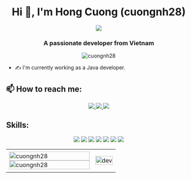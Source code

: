 <h1 align="center">Hi 👋, I'm Hong Cuong (cuongnh28)</h1>
<p align="center"><img src="https://img.icons8.com/color/48/000000/vietnam-circular.png"/></p>
<h3 align="center">A passionate developer from Vietnam </h3>
<p align="center"> <img src="https://komarev.com/ghpvc/?username=cuongnh28" alt="cuongnh28" /> </p>

- ✍ I'm currently working as a Java developer.


## 📫 How to reach me:
<p align="center">
  <a href="https://www.linkedin.com/in/cuongnh28/" target="_blank">
    <img src="https://img.icons8.com/fluent/48/000000/linkedin.png"/>
  </a>
  <a href="https://www.facebook.com/cuongnh28/" alt="Facebook">
    <img src="https://img.icons8.com/fluent/48/000000/facebook-new.png" target="_blank" />
  </a> 
  <a href="https://github.com/cuongnh28" alt="Github">
    <img src="https://img.icons8.com/fluent/48/000000/github.png"/>
  </a> 
</p>

## Skills:
<p align="center">
  <img src="https://img.icons8.com/color/48/000000/java-coffee-cup-logo--v1.png"/>
  <img src="https://img.icons8.com/color/48/000000/spring-logo.png"/>
  <img src="https://img.icons8.com/color/48/000000/python--v1.png"/>
  <img src="https://img.icons8.com/color/48/000000/postgreesql.png"/>
  <img src="https://img.icons8.com/color/48/000000/mysql-logo.png"/>
  <img src="https://img.icons8.com/color/48/000000/git.png"/>
  <img src="https://img.icons8.com/color/48/000000/github-2.png"/>
</p>

<table style="width:100%;">
  <tr>
    <td>
      <img src="https://github-readme-stats.vercel.app/api/top-langs/?username=cuongnh28&bg_color=FFFFFF00&text_color=179fa3&layout=compact&hide=CSS&langs_count=10&custom_title=Top%20ngôn%20ngữ%20được%20dùng" alt="cuongnh28" width="100%"/>
      <img src="https://github-readme-stats.vercel.app/api?username=cuongnh28&bg_color=FFFFFF00&text_color=179fa3&show_icons=true&count_private=true&include_all_commits=true&custom_title=Hoạt%20động%20trên%20Github" alt="cuongnh28" width="100%"/>
    </td>
    <td>
      <p align="center"> 
        <img src="https://cdn.dribbble.com/users/1059583/screenshots/4171367/coding-freak.gif" alt="dev" width="100%"/>
      </p>
    </td>
  </tr>
</table>
